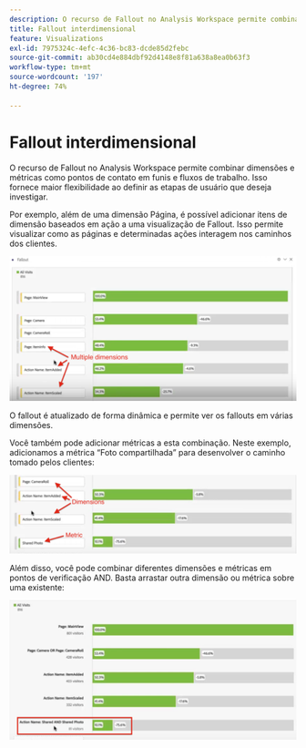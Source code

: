 ```yaml
---
description: O recurso de Fallout no Analysis Workspace permite combinar dimensões e métricas como pontos de contato em funis e fluxos de trabalho. Isso fornece maior flexibilidade ao definir as etapas de usuário que deseja investigar.
title: Fallout interdimensional
feature: Visualizations
exl-id: 7975324c-4efc-4c36-bc83-dcde85d2febc
source-git-commit: ab30cd4e884dbf92d4148e8f81a638a8ea0b63f3
workflow-type: tm+mt
source-wordcount: '197'
ht-degree: 74%

---
```


# Fallout interdimensional

O recurso de Fallout no Analysis Workspace permite combinar dimensões e métricas como pontos de contato em funis e fluxos de trabalho. Isso fornece maior flexibilidade ao definir as etapas de usuário que deseja investigar.

Por exemplo, além de uma dimensão Página, é possível adicionar itens de dimensão baseados em ação a uma visualização de Fallout. Isso permite visualizar como as páginas e determinadas ações interagem nos caminhos dos clientes.

![A visualização Todas as visitas mostrando várias dimensões como pontos de contato.](assets/interdimensional-fallout1.png)

O fallout é atualizado de forma dinâmica e permite ver os fallouts em várias dimensões.

Você também pode adicionar métricas a esta combinação. Neste exemplo, adicionamos a métrica “Foto compartilhada” para desenvolver o caminho tomado pelos clientes:

![A exibição Todas as visitas mostrando a métrica adicionada: &quot;Foto compartilhada&quot;.](assets/interdimensional-fallout2.png)

Além disso, você pode combinar diferentes dimensões e métricas em pontos de verificação AND. Basta arrastar outra dimensão ou métrica sobre uma existente:

![A exibição Todas as visitas mostrando a métrica Nome da ação: Compartilhado E Foto compartilhada adicionada.](assets/interdimensional-fallout3.png)
